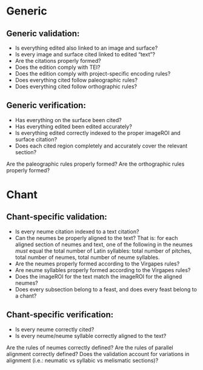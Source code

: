 # Generic

## Generic validation:

* Is everything edited also linked to an image and surface?
* Is every image and surface cited linked to edited “text”?
* Are the citations properly formed?
* Does the edition comply with TEI?
* Does the edition comply with project-specific encoding rules?
* Does everything cited follow paleographic rules?
* Does everything cited follow orthographic rules?

## Generic verification:

* Has everything on the surface been cited?
* Has everything edited been edited accurately?
* Is everything edited correctly indexed to the proper imageROI and surface citation?
* Does each cited region completely and accurately cover the relevant section?

Are the paleographic rules properly formed? Are the orthographic rules properly formed?  

# Chant

## Chant-specific validation:

* Is every neume citation indexed to a text citation?
* Can the neumes be properly aligned to the text?  That is: for each aligned section of neumes and text, one of the following in the neumes _must_ equal the total number of Latin syllables: total number of pitches, total number of neumes, total number of neume syllables.
* Are the neumes properly formed according to the Virgapes rules?
* Are neume syllables properly formed according to the Virgapes rules?
* Does the imageROI for the text match the imageROI for the aligned neumes?
* Does every subsection belong to a feast, and does every feast belong to a chant?

## Chant-specific verification:

* Is every neume correctly cited?
* Is every neume/neume syllable correctly aligned to the text?

Are the rules of neumes correctly defined?  Are the rules of parallel alignment correctly defined?  Does the validation account for variations in alignment (i.e.: neumatic vs syllabic vs melismatic sections)?

